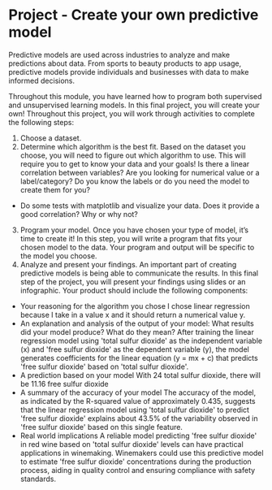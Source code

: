 # Project - Create your own predictive model

Predictive models are used across industries to analyze and make predictions about data. From sports to beauty products to app usage, predictive models provide individuals and businesses with data to make informed decisions.

Throughout this module, you have learned how to program both supervised and unsupervised learning models. In this final project, you will create your own! Throughout this project, you will work through activities to complete the following steps:

1. Choose a dataset.
2. Determine which algorithm is the best fit. Based on the dataset you choose, you will need to figure out which algorithm to use. This will require you to get to know your data and your goals! Is there a linear correlation between variables? Are you looking for numerical value or a label/category? Do you know the labels or do you need the model to create them for you?
- Do some tests with matplotlib and visualize your data.  Does it provide a good correlation?  Why or why not?
3. Program your model. Once you have chosen your type of model, it’s time to create it! In this step, you will write a program that fits your chosen model to the data. Your program and output will be specific to the model you choose.  
4. Analyze and present your findings. An important part of creating predictive models is being able to communicate the results. In this final step of the project, you will present your findings using slides or an infographic. Your product should include the following components:
- Your reasoning for the algorithm you chose
    I chose linear regression because I take in a value x and it should return a numerical value y. 
- An explanation and analysis of the output of your model: What results did your model produce? What do they mean?
    After training the linear regression model using 'total sulfur dioxide' as the independent variable (x) and 'free sulfur dioxide' as the dependent variable (y), the model generates coefficients for the linear equation (y = mx + c) that predicts 'free sulfur dioxide' based on 'total sulfur dioxide'.
- A prediction based on your model
    With 24 total sulfur dioxide, there will be 11.16 free sulfur dioxide
- A summary of the accuracy of your model
    The accuracy of the model, as indicated by the R-squared value of approximately 0.435, suggests that the linear regression model using 'total sulfur dioxide' to predict 'free sulfur dioxide' explains about 43.5% of the variability observed in 'free sulfur dioxide' based on this single feature.
- Real world implications
    A reliable model predicting 'free sulfur dioxide' in red wine based on 'total sulfur dioxide' levels can have practical applications in winemaking. Winemakers could use this predictive model to estimate 'free sulfur dioxide' concentrations during the production process, aiding in quality control and ensuring compliance with safety standards.

